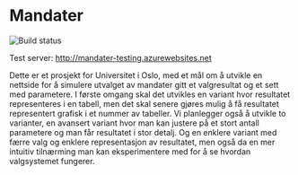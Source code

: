 # Mandater

![Build status](https://mandater.visualstudio.com/_apis/public/build/definitions/27b4c679-f471-4605-89b8-7e40d6b9c0eb/2/badge)

Test server: http://mandater-testing.azurewebsites.net


Dette er et prosjekt for Universitet i Oslo, med et mål om å utvikle en nettside for å simulere utvalget av mandater gitt et valgresultat og et sett med parametere.
I første omgang skal det utvikles en variant hvor resultatet representeres i en tabell, men det skal senere gjøres mulig å få resultatet representert grafisk i et nummer av tabeller.
Vi planlegger også å utvikle to varianter, en avansert variant hvor man kan justere på et stort antall parametere og man får resultatet i stor detalj. Og en enklere variant med færre valg og enklere representasjon av resultatet, men også da en mer intuitiv tilnærming man kan eksperimentere med for å se hvordan valgsystemet fungerer.
